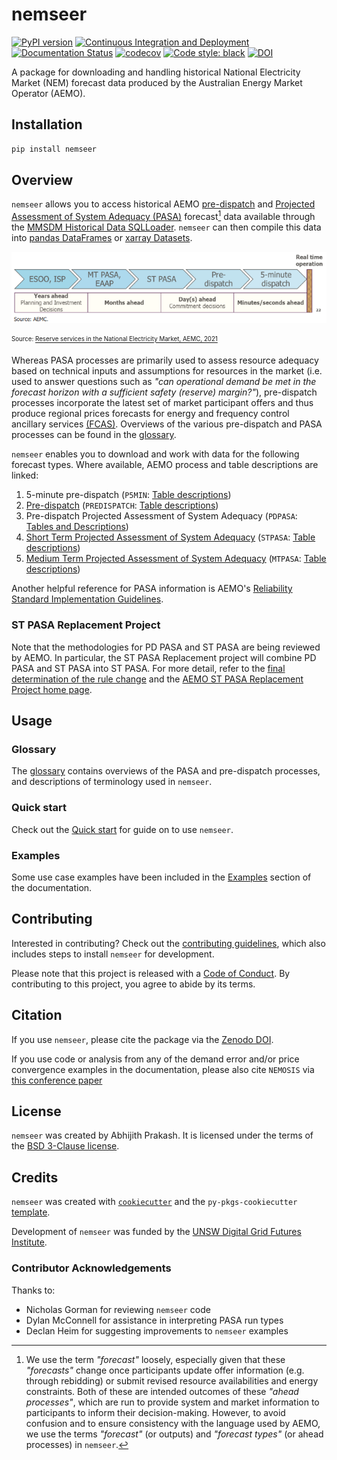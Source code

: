 # nemseer

[![PyPI version](https://badge.fury.io/py/nemseer.svg)](https://badge.fury.io/py/nemseer)
[![Continuous Integration and Deployment](https://github.com/UNSW-CEEM/NEMSEER/actions/workflows/cicd.yml/badge.svg)](https://github.com/UNSW-CEEM/NEMSEER/actions/workflows/cicd.yml)
[![Documentation Status](https://readthedocs.org/projects/nemseer/badge/?version=latest)](https://nemseer.readthedocs.io/en/latest/?badge=latest)
[![codecov](https://codecov.io/gh/UNSW-CEEM/NEMSEER/branch/master/graph/badge.svg?token=BO69YSQIGI)](https://codecov.io/gh/UNSW-CEEM/NEMSEER)
[![Code style: black](https://img.shields.io/badge/code%20style-black-000000.svg)](https://github.com/psf/black)
[![DOI](https://zenodo.org/badge/508154456.svg)](https://zenodo.org/badge/latestdoi/508154456)

A package for downloading and handling historical National Electricity Market (NEM) forecast data produced by the Australian Energy Market Operator (AEMO).

## Installation

```bash
pip install nemseer
```

## Overview

`nemseer` allows you to access historical AEMO [pre-dispatch](https://aemo.com.au/en/energy-systems/electricity/national-electricity-market-nem/data-nem/market-management-system-mms-data/pre-dispatch) and [Projected Assessment of System Adequacy (PASA)](https://wa.aemo.com.au/energy-systems/electricity/national-electricity-market-nem/nem-forecasting-and-planning/forecasting-and-reliability/projected-assessment-of-system-adequacy) forecast[^1] data available through the [MMSDM Historical Data SQLLoader](https://nemseer.readthedocs.io/en/latest/glossary.html#term-MMSDM-Historical-Data-SQLLOader). `nemseer` can then compile this data into [pandas DataFrames](https://pandas.pydata.org/pandas-docs/stable/user_guide/dsintro.html#dataframe) or [xarray Datasets](https://docs.xarray.dev/en/stable/user-guide/data-structures.html#dataset).

![forecast_overview](docs/source/_static/forecast_timeframes.png)

<sub><sup>Source: [Reserve services in the National Electricity Market, AEMC, 2021](https://www.aemc.gov.au/sites/default/files/2020-12/AEMC_Reserve%20services%20in%20the%20NEM%20directions%20paper_05.01.2021.pdf)</sup></sub>

Whereas PASA processes are primarily used to assess resource adequacy based on technical inputs and assumptions for resources in the market (i.e. used to answer questions such as *"can operational demand be met in the forecast horizon with a sufficient safety (reserve) margin?"*), pre-dispatch processes incorporate the latest set of market participant offers and thus produce regional prices forecasts for energy and frequency control ancillary services [(FCAS)](https://aemo.com.au/-/media/files/electricity/nem/security_and_reliability/ancillary_services/guide-to-ancillary-services-in-the-national-electricity-market.pdf). Overviews of the various pre-dispatch and PASA processes can be found in the [glossary](https://nemseer.readthedocs.io/en/latest/glossary.html).

[^1]: We use the term *"forecast"* loosely, especially given that these *"forecasts"* change once participants update offer information (e.g. through rebidding) or submit revised resource availabilities and energy constraints. Both of these are intended outcomes of these *"ahead processes"*, which are run to provide system and market information to participants to inform their decision-making. However, to avoid confusion and to ensure consistency with the language used by AEMO, we use the terms *"forecast"* (or outputs) and *"forecast types"* (or ahead processes) in `nemseer`.

`nemseer` enables you to download and work with data for the following forecast types. Where available, AEMO process and table descriptions are linked:

1. 5-minute pre-dispatch (`P5MIN`: [Table descriptions](https://nemweb.com.au/Reports/Current/MMSDataModelReport/Electricity/MMS%20Data%20Model%20Report_files/MMS_222.htm#1))
2. [Pre-dispatch](https://www.aemo.com.au/-/media/files/electricity/nem/security_and_reliability/power_system_ops/procedures/so_op_3704-predispatch.pdf?la=en) (`PREDISPATCH`: [Table descriptions](https://nemweb.com.au/Reports/Current/MMSDataModelReport/Electricity/MMS%20Data%20Model%20Report_files/MMS_260.htm#1))
3. Pre-dispatch Projected Assessment of System Adequacy (`PDPASA`: [Tables and Descriptions](https://nemweb.com.au/Reports/Current/MMSDataModelReport/Electricity/MMS%20Data%20Model%20Report_files/MMS_467.htm#1))
4. [Short Term Projected Assessment of System Adequacy](https://wa.aemo.com.au/-/media/files/electricity/nem/planning_and_forecasting/pasa/stpasa-process-description.pdf) (`STPASA`: [Table descriptions](https://nemweb.com.au/Reports/Current/MMSDataModelReport/Electricity/MMS%20Data%20Model%20Report_files/MMS_335.htm#1))
5. [Medium Term Projected Assessment of System Adequacy](https://wa.aemo.com.au/-/media/files/electricity/nem/planning_and_forecasting/pasa/mt-pasa-process-description-v62.pdf?la=en) (`MTPASA`: [Table descriptions](https://nemweb.com.au/Reports/Current/MMSDataModelReport/Electricity/MMS%20Data%20Model%20Report_files/MMS_210.htm#1))

Another helpful reference for PASA information is AEMO's [Reliability Standard Implementation Guidelines](https://www.aemo.com.au/-/media/files/electricity/nem/planning_and_forecasting/rsig/reliability-standard-implementation-guidelines.pdf?la=en).

### ST PASA Replacement Project

Note that the methodologies for PD PASA and ST PASA are being reviewed by AEMO. In particular, the ST PASA Replacement project will combine PD PASA and ST PASA into ST PASA. For more detail, refer to the [final determination of the rule change](https://www.aemc.gov.au/sites/default/files/2022-05/ERC0332%20-%20Updating%20Short%20Term%20PASA%20-%20Final%20determination.pdf) and the [AEMO ST PASA Replacement Project home page](https://aemo.com.au/en/initiatives/trials-and-initiatives/st-pasa-replacement-project).

## Usage

### Glossary

The [glossary](https://nemseer.readthedocs.io/en/latest/glossary.html) contains overviews of the PASA and pre-dispatch processes, and descriptions of terminology used in `nemseer`.

### Quick start

Check out the [Quick start](https://nemseer.readthedocs.io/en/latest/quick_start.html) for guide on to use `nemseer`.

### Examples

Some use case examples have been included in the [Examples](https://nemseer.readthedocs.io/en/latest/examples.html) section of the documentation.

## Contributing

Interested in contributing? Check out the [contributing guidelines](./CONTRIBUTING.md), which also includes steps to install `nemseer` for development.

Please note that this project is released with a [Code of Conduct](./CONDUCT.md). By contributing to this project, you agree to abide by its terms.

## Citation

If you use `nemseer`, please cite the package via the [Zenodo DOI](https://doi.org/10.5281/zenodo.7397514).

If you use code or analysis from any of the demand error and/or price convergence examples in the documentation, please also cite `NEMOSIS` via [this conference paper](https://www.researchgate.net/publication/329798805_NEMOSIS_-_NEM_Open_Source_Information_Service_open-source_access_to_Australian_National_Electricity_Market_Data)

## License

`nemseer` was created by Abhijith Prakash. It is licensed under the terms of the [BSD 3-Clause license](./LICENSE).

## Credits

`nemseer` was created with [`cookiecutter`](https://cookiecutter.readthedocs.io/en/latest/) and the `py-pkgs-cookiecutter` [template](https://github.com/py-pkgs/py-pkgs-cookiecutter).

Development of `nemseer` was funded by the [UNSW Digital Grid Futures Institute](https://www.dgfi.unsw.edu.au/).

### Contributor Acknowledgements

Thanks to:

- Nicholas Gorman for reviewing `nemseer` code
- Dylan McConnell for assistance in interpreting PASA run types
- Declan Heim for suggesting improvements to `nemseer` examples
